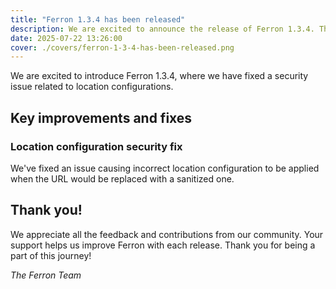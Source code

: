 ```yaml
---
title: "Ferron 1.3.4 has been released"
description: We are excited to announce the release of Ferron 1.3.4. This release brings a security fix related to location configurations.
date: 2025-07-22 13:26:00
cover: ./covers/ferron-1-3-4-has-been-released.png
---
```


We are excited to introduce Ferron 1.3.4, where we have fixed a security issue related to location configurations.

## Key improvements and fixes

### Location configuration security fix

We've fixed an issue causing incorrect location configuration to be applied when the URL would be replaced with a sanitized one.

## Thank you!

We appreciate all the feedback and contributions from our community. Your support helps us improve Ferron with each release. Thank you for being a part of this journey!

_The Ferron Team_
